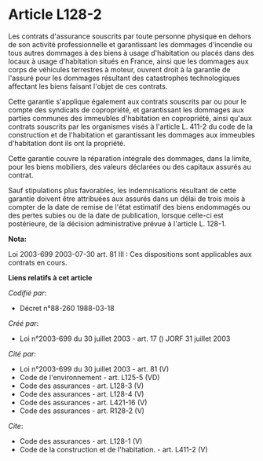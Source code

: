 # Article L128-2

Les contrats d'assurance souscrits par toute personne physique en dehors de son activité professionnelle et garantissant les
dommages d'incendie ou tous autres dommages à des biens à usage d'habitation ou placés dans des locaux à usage d'habitation
situés en France, ainsi que les dommages aux corps de véhicules terrestres à moteur, ouvrent droit à la garantie de l'assuré
pour les dommages résultant des catastrophes technologiques affectant les biens faisant l'objet de ces contrats. 

Cette garantie s'applique également aux contrats souscrits par ou pour le compte des syndicats de copropriété, et
garantissant les dommages aux parties communes des immeubles d'habitation en copropriété, ainsi qu'aux contrats souscrits par
les organismes visés à l'article L. 411-2 du code de la construction et de l'habitation et garantissant les dommages aux
immeubles d'habitation dont ils ont la propriété. 

Cette garantie couvre la réparation intégrale des dommages, dans la limite, pour les biens mobiliers, des valeurs déclarées
ou des capitaux assurés au contrat. 

Sauf stipulations plus favorables, les indemnisations résultant de cette garantie doivent être attribuées aux assurés dans un
délai de trois mois à compter de la date de remise de l'état estimatif des biens endommagés ou des pertes subies ou de la
date de publication, lorsque celle-ci est postérieure, de la décision administrative prévue à l'article L. 128-1.

**Nota:**

Loi 2003-699 2003-07-30 art. 81 III : Ces dispositions sont applicables aux contrats en cours.

**Liens relatifs à cet article**

_Codifié par_:

  - Décret n°88-260 1988-03-18

_Créé par_:

  - Loi n°2003-699 du 30 juillet 2003 - art. 17 () JORF 31 juillet 2003

_Cité par_:

  - Loi n°2003-699 du 30 juillet 2003 - art. 81 (V)
  - Code de l'environnement - art. L125-5 (VD)
  - Code des assurances - art. L128-3 (V)
  - Code des assurances - art. L128-4 (V)
  - Code des assurances - art. L421-16 (V)
  - Code des assurances - art. R128-2 (V)

_Cite_:

  - Code des assurances - art. L128-1 (V)
  - Code de la construction et de l'habitation. - art. L411-2 (V)
